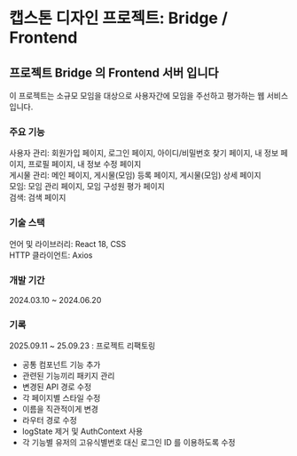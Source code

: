 # 캡스톤 디자인 프로젝트: Bridge / Frontend
## 프로젝트 Bridge 의 Frontend 서버 입니다

이 프로젝트는 소규모 모임을 대상으로 사용자간에 모임을 주선하고 평가하는 웹 서비스 입니다.

### 주요 기능
사용자 관리: 회원가입 페이지, 로그인 페이지, 아이디/비밀번호 찾기 페이지, 내 정보 페이지, 프로필 페이지, 내 정보 수정 페이지
<br/>게시물 관리: 메인 페이지, 게시물(모임) 등록 페이지, 게시물(모임) 상세 페이지
<br/>모임: 모임 관리 페이지, 모임 구성원 평가 페이지
<br/>검색: 검색 페이지

### 기술 스택
언어 및 라이브러리: React 18, CSS
<br/>HTTP 클라이언트: Axios

### 개발 기간
2024.03.10 ~ 2024.06.20

### 기록
2025.09.11 ~ 25.09.23 : 프로젝트 리팩토링
- 공통 컴포넌트 기능 추가
- 관련된 기능끼리 패키지 관리
- 변경된 API 경로 수정
- 각 페이지별 스타일 수정
- 이름을 직관적이게 변경
- 라우터 경로 수정
- logState 제거 및 AuthContext 사용
- 각 기능별 유저의 고유식별번호 대신 로그인 ID 를 이용하도록 수정